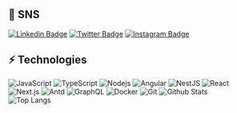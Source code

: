 ## 👋 SNS 

[![Linkedin Badge](https://img.shields.io/badge/-machiren-blue?style=flat-square&logo=Linkedin&logoColor=white&link=https://www.linkedin.com/in/連-町田-05a75518b/)](https://www.linkedin.com/in/連-町田-05a75518b/)
[![Twitter Badge](https://img.shields.io/badge/-machiren-5595F0?style=flat-square&logo=twitter&logoColor=white&link=https://twitter.com/machiren111/)](https://twitter.com/machiren111)
[![Instagram Badge](https://img.shields.io/badge/-machiren-purple?style=flat-square&logo=instagram&logoColor=white&link=https://instagram.com/ren_machida/)](https://instagram.com/ren_machida)


## ⚡ Technologies

![JavaScript](https://img.shields.io/badge/-JavaScript-black?style=flat-square&logo=javascript)
![TypeScript](https://img.shields.io/badge/-TypeScript-007ACC?style=flat-square&logo=typescript)
![Nodejs](https://img.shields.io/badge/-Nodejs-black?style=flat-square&logo=Node.js)
![Angular](https://img.shields.io/badge/-Angular-AA0715?style=flat-square&logo=angular)
![NestJS](https://img.shields.io/badge/-NestJS-BC1410?style=flat-square&logo=nestjs)
![React](https://img.shields.io/badge/-React-black?style=flat-square&logo=react)
![Next.js](https://img.shields.io/badge/-Next.js-black?style=flat-square&logo=next.js)
![Antd](https://img.shields.io/badge/-AntDesign-red?style=flat-square&logo=ant-design)
![GraphQL](https://img.shields.io/badge/-GraphQL-E10098?style=flat-square&logo=graphql)
![Docker](https://img.shields.io/badge/-Docker-black?style=flat-square&logo=docker)
![Git](https://img.shields.io/badge/-Git-black?style=flat-square&logo=git)
![Github Stats](https://github-readme-stats.vercel.app/api?username=machiren&count_private=true&show_icons=true&include_all_commits=true)  
![Top Langs](https://github-readme-stats.vercel.app/api/top-langs/?username=machiren&hide=TeX&layout=compact)
